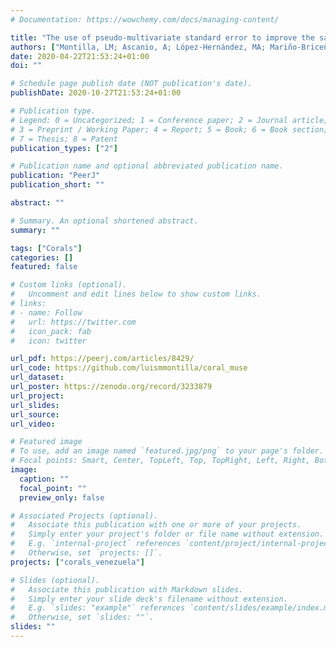 ```yaml
---
# Documentation: https://wowchemy.com/docs/managing-content/

title: "The use of pseudo-multivariate standard error to improve the sampling design of coral monitoring programs"
authors: ["Montilla, LM; Ascanio, A; López-Hernández, MA; Mariño-Briceño, G; Miyazawa, E; Rebolledo, Z; Rivera, A; S. Mancilla, D; Verde, A; Cróquer, A"]
date: 2020-04-22T21:53:24+01:00
doi: ""

# Schedule page publish date (NOT publication's date).
publishDate: 2020-10-27T21:53:24+01:00

# Publication type.
# Legend: 0 = Uncategorized; 1 = Conference paper; 2 = Journal article;
# 3 = Preprint / Working Paper; 4 = Report; 5 = Book; 6 = Book section;
# 7 = Thesis; 8 = Patent
publication_types: ["2"]

# Publication name and optional abbreviated publication name.
publication: "PeerJ"
publication_short: ""

abstract: ""

# Summary. An optional shortened abstract.
summary: ""

tags: ["Corals"]
categories: []
featured: false

# Custom links (optional).
#   Uncomment and edit lines below to show custom links.
# links:
# - name: Follow
#   url: https://twitter.com
#   icon_pack: fab
#   icon: twitter

url_pdf: https://peerj.com/articles/8429/
url_code: https://github.com/luismmontilla/coral_muse
url_dataset:
url_poster: https://zenodo.org/record/3233879
url_project:
url_slides:
url_source:
url_video:

# Featured image
# To use, add an image named `featured.jpg/png` to your page's folder. 
# Focal points: Smart, Center, TopLeft, Top, TopRight, Left, Right, BottomLeft, Bottom, BottomRight.
image:
  caption: ""
  focal_point: ""
  preview_only: false

# Associated Projects (optional).
#   Associate this publication with one or more of your projects.
#   Simply enter your project's folder or file name without extension.
#   E.g. `internal-project` references `content/project/internal-project/index.md`.
#   Otherwise, set `projects: []`.
projects: ["corals_venezuela"]

# Slides (optional).
#   Associate this publication with Markdown slides.
#   Simply enter your slide deck's filename without extension.
#   E.g. `slides: "example"` references `content/slides/example/index.md`.
#   Otherwise, set `slides: ""`.
slides: ""
---
```

